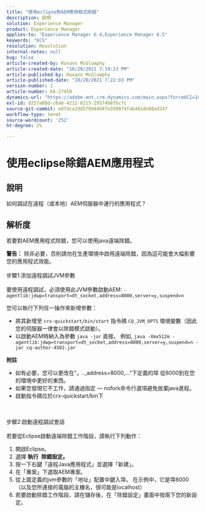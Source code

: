 ```yaml
---
title: "使用eclipse對AEM應用程式除錯"
description: 說明
solution: Experience Manager
product: Experience Manager
applies-to: "Experience Manager 6.4,Experience Manager 6.5"
keywords: "KCS"
resolution: Resolution
internal-notes: null
bug: false
article-created-by: Roxann McGlumphy
article-created-date: "10/20/2021 7:19:23 PM"
article-published-by: Roxann McGlumphy
article-published-date: "10/20/2021 7:22:03 PM"
version-number: 1
article-number: KA-17459
dynamics-url: "https://adobe-ent.crm.dynamics.com/main.aspx?forceUCI=1&pagetype=entityrecord&etn=knowledgearticle&id=6d81c49c-da31-ec11-b6e5-000d3a5ba97a"
exl-id: d257a80d-c0a6-4212-8115-29574b8fbcfc
source-git-commit: e8f4ca2dd578944d4fe399074fab461de88ad247
workflow-type: tm+mt
source-wordcount: '252'
ht-degree: 2%

---
```


# 使用eclipse除錯AEM應用程式

## 說明


如何調試在遠程（或本地）AEM伺服器中運行的應用程式？


## 解析度


若要對AEM應用程式除錯，您可以使用java遠端除錯。

<b>警告：</b> 除非必要，否則請勿在生產環境中啟用遠端除錯，因為這可能會大幅影響您的應用程式效能。
<br><br>步驟1:添加遠程調試JVM參數<br><br>
要使用遠程調試，必須使用此JVM參數啟動AEM:
`-agentlib:jdwp=transport=dt_socket,address=8000,server=y,suspend=n`

您可以執行下列任一操作來新增參數：

- 將其新增至 `crx-quickstart/bin/start` 指令碼 `CQ_JVM_OPTS` 環境變數（因此您的伺服器一律會以除錯模式啟動）。
- 以啟動AEM時納入為參數 `java -jar` 直接。 例如, `java -Xmx512m -agentlib:jdwp=transport=dt_socket,address=8000,server=y,suspend=n -jar cq-author-4502.jar`


<b>附註</b>

- 如有必要，您可以更改在&quot;。..,address=8000,...&quot;下定義的埠 從8000到在您的環境中更好的東西。
- 如果您發現它不工作，請通過指定 — nofork命令行選項避免放棄java進程。
- 啟動指令碼位於crx-quickstart/bin下

<br><br>步驟2:啟動遠程調試會話<br><br>
若要從Eclipse啟動遠端除錯工作階段，請執行下列動作：

1. 開啟Eclipse。
2. 選擇 <b>執行</b>  <b>除錯設定。</b>
3. 按一下右鍵「遠程Java應用程式」並選擇「新建」。
4. 在「專案」下選取AEM專案。
5. 從上面定義的jvm參數的「地址」配置中鍵入埠。 在示例中，它是埠8000（以及您所連接的電腦的主機名，很可能是localhost）
6. 若要啟動除錯工作階段，請在儲存後，在「除錯設定」畫面中按兩下您的新設定。
